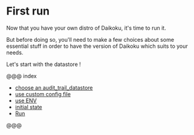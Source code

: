 # First run

Now that you have your own distro of Daikoku, it's time to run it. 

But before doing so, you'll need to make a few choices about some essential stuff in order to have the version of Daikoku which suits to your needs.

Let's start with the datastore !

@@@ index

* [choose an audit_trail_datastore](./datastore.md)
* [use custom config file](./configfile.md)
* [use ENV](./env.md)
* [initial state](./initialstate.md)
* [Run](./run.md)

@@@